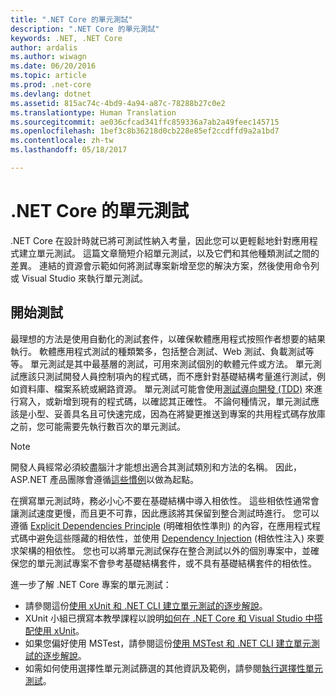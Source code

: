 ```yaml
---
title: ".NET Core 的單元測試"
description: ".NET Core 的單元測試"
keywords: .NET, .NET Core
author: ardalis
ms.author: wiwagn
ms.date: 06/20/2016
ms.topic: article
ms.prod: .net-core
ms.devlang: dotnet
ms.assetid: 815ac74c-4bd9-4a94-a87c-78288b27c0e2
ms.translationtype: Human Translation
ms.sourcegitcommit: ae036cfcad341ffc859336a7ab2a49feec145715
ms.openlocfilehash: 1bef3c8b36218d0cb228e85ef2ccdffd9a2a1bd7
ms.contentlocale: zh-tw
ms.lasthandoff: 05/18/2017

---
```


# <a name="unit-testing-in-net-core"></a>.NET Core 的單元測試

.NET Core 在設計時就已將可測試性納入考量，因此您可以更輕鬆地針對應用程式建立單元測試。 這篇文章簡短介紹單元測試，以及它們和其他種類測試之間的差異。 連結的資源會示範如何將測試專案新增至您的解決方案，然後使用命令列或 Visual Studio 來執行單元測試。

## <a name="getting-started-with-testing"></a>開始測試
 
最理想的方法是使用自動化的測試套件，以確保軟體應用程式按照作者想要的結果執行。 軟體應用程式測試的種類繁多，包括整合測試、Web 測試、負載測試等等。 單元測試是其中最基層的測試，可用來測試個別的軟體元件或方法。 單元測試應該只測試開發人員控制項內的程式碼，而不應針對基礎結構考量進行測試，例如資料庫、檔案系統或網路資源。 單元測試可能會使用[測試導向開發 (TDD)](http://deviq.com/test-driven-development/) 來進行寫入，或新增到現有的程式碼，以確認其正確性。 不論何種情況，單元測試應該是小型、妥善具名且可快速完成，因為在將變更推送到專案的共用程式碼存放庫之前，您可能需要先執行數百次的單元測試。

> [!NOTE]
> 開發人員經常必須絞盡腦汁才能想出適合其測試類別和方法的名稱。 因此，ASP.NET 產品團隊會遵循[這些慣例](https://github.com/aspnet/Home/wiki/Engineering-guidelines#unit-tests-and-functional-tests)以做為起點。

在撰寫單元測試時，務必小心不要在基礎結構中導入相依性。 這些相依性通常會讓測試速度更慢，而且更不可靠，因此應該將其保留到整合測試時進行。 您可以遵循 [Explicit Dependencies Principle](http://deviq.com/explicit-dependencies-principle/) (明確相依性準則) 的內容，在應用程式程式碼中避免這些隱藏的相依性，並使用 [Dependency Injection](https://docs.microsoft.com/en-us/aspnet/core/fundamentals/dependency-injection) (相依性注入) 來要求架構的相依性。 您也可以將單元測試保存在整合測試以外的個別專案中，並確保您的單元測試專案不會參考基礎結構套件，或不具有基礎結構套件的相依性。

進一步了解 .NET Core 專案的單元測試：

* 請參閱這份[使用 xUnit 和 .NET CLI 建立單元測試的逐步解說](unit-testing-with-dotnet-test.md)。 
* XUnit 小組已撰寫本教學課程以說明[如何在 .NET Core 和 Visual Studio 中搭配使用 xUnit](http://xunit.github.io/docs/getting-started-dotnet-core.html)。
* 如果您偏好使用 MSTest，請參閱這份[使用 MSTest 和 .NET CLI 建立單元測試的逐步解說](unit-testing-with-mstest.md)。
* 如需如何使用選擇性單元測試篩選的其他資訊及範例，請參閱[執行選擇性單元測試](../testing/selective-unit-tests.md)。

